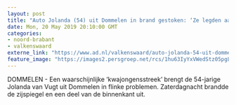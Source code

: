 ```yaml
---
layout: post
title: "Auto Jolanda (54) uit Dommelen in brand gestoken: ‘Ze legden aanmaakblokjes op de zijspiegel’"
date: Mon, 20 May 2019 20:10:00 GMT
categories: 
- noord-brabant 
- valkenswaard 
externe_link: "https://www.ad.nl/valkenswaard/auto-jolanda-54-uit-dommelen-in-brand-gestoken-ze-legden-aanmaakblokjes-op-de-zijspiegel~a13d9737/"
feature_image: "https://images2.persgroep.net/rcs/1hu63IyYxVWedStz05pgL4FFwMY/diocontent/148851304/_fitwidth/400/?appId=21791a8992982cd8da851550a453bd7f&quality=0.7"
---
```


DOMMELEN - Een waarschijnlijke ‘kwajongensstreek’ brengt de 54-jarige Jolanda van Vugt uit Dommelen in flinke problemen. Zaterdagnacht brandde de zijspiegel en een deel van de binnenkant uit.
